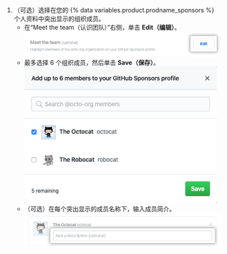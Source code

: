 1. （可选）选择在您的 {% data variables.product.prodname_sponsors %} 个人资料中突出显示的组织成员。
    - 在“Meet the team（认识团队）”右侧，单击 **Edit（编辑）**。  
      ![编辑个人资料中组织成员按钮](/assets/images/help/sponsors/edit-org-members-profile-button.png)
    - 最多选择 6 个组织成员，然后单击 **Save（保存）**。 ![选择突出显示的组织成员](/assets/images/help/sponsors/select-highlighted-org-members.png)
    - （可选）在每个突出显示的成员名称下，输入成员简介。  ![突出显示的组织成员简介](/assets/images/help/sponsors/description-highlighted-org-members.png)